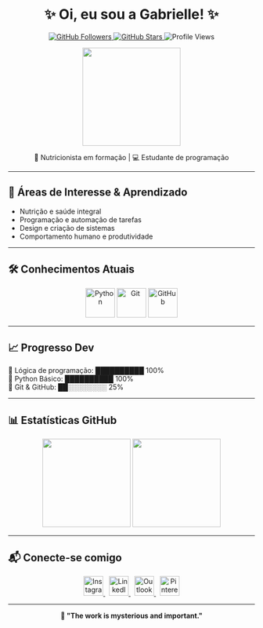 <h1 align="center">✨ Oi, eu sou a Gabrielle! ✨</h1>

<p align="center">
  <a href="https://github.com/gabriellsx">
    <img src="https://img.shields.io/github/followers/gabriellsx?label=Seguidores&style=social" alt="GitHub Followers" />
  </a>
  <a href="https://github.com/gabriellsx">
    <img src="https://img.shields.io/github/stars/gabriellsx?label=Stars&style=social" alt="GitHub Stars" />
  </a>
  <img src="https://komarev.com/ghpvc/?username=gabriellsx&style=flat&color=blue" alt="Profile Views" />
</p>

<p align="center">
  <img src="https://media3.giphy.com/media/v1.Y2lkPTc5MGI3NjExb3UyeWVkeGlkbjBxYjExY24xNGdpOXBkZGVwN2JuNGt3dzFxZDZ2ciZlcD12MV9pbnRlcm5hbF9naWZfYnlfaWQmY3Q9Zw/sKhhNgnV6xXWg/giphy.gif" width="200"/>
</p>

<p align="center"> 🥗 Nutricionista em formação | 💻 Estudante de programação </p>

---

## 🚀 Áreas de Interesse & Aprendizado

- Nutrição e saúde integral
- Programação e automação de tarefas
- Design e criação de sistemas
- Comportamento humano e produtividade

---

## 🛠️ Conhecimentos Atuais

<p align="center">
  <img src="https://cdn.jsdelivr.net/gh/devicons/devicon/icons/python/python-original.svg" width="60" title="Python"/>
  <img src="https://cdn.jsdelivr.net/gh/devicons/devicon/icons/git/git-original.svg" width="60" title="Git"/>
  <img src="https://cdn.jsdelivr.net/gh/devicons/devicon/icons/github/github-original.svg" width="60" title="GitHub"/>
</p>

---

## 📈 Progresso Dev

🧠 Lógica de programação: ██████████ 100%  
🐍 Python Básico:         ██████████ 100%  
🔧 Git & GitHub:          ██░░░░░░░░ 25%  

---

## 📊 Estatísticas GitHub

<p align="center">
  <img height="180em" src="https://github-readme-stats.vercel.app/api?username=gabriellsx&show_icons=true&theme=rose_pine&include_all_commits=true&count_private=true"/>
  <img height="180em" src="https://github-readme-stats.vercel.app/api/top-langs/?username=gabriellsx&layout=compact&langs_count=7&theme=rose_pine"/>
</p>

---

## 📬 Conecte-se comigo

<p align="center">
  <a href="https://instagram.com/_gabrielleszn" target="_blank">
    <img src="https://cdn-icons-png.flaticon.com/512/2111/2111463.png" width="40" title="Instagram"/>
  </a>
  &nbsp;
  <a href="https://linkedin.com/in/gabrielle-zaidan-2b991a334" target="_blank">
    <img src="https://cdn-icons-png.flaticon.com/512/145/145807.png" width="40" title="LinkedIn"/>
  </a>
  &nbsp;
  <a href="mailto:zaidangabrielle@hotmail.com">
    <img src="https://cdn-icons-png.flaticon.com/512/732/732223.png" width="40" title="Outlook"/>
  </a>
  &nbsp;
  <a href="https://pinterest.com/easygoldemma/_profile/" target="_blank">
    <img src="https://cdn-icons-png.flaticon.com/512/145/145808.png" width="40" title="Pinterest"/>
  </a>
</p>

---

<p align="center"><b>🌈 "The work is mysterious and important." </b></p>

<!---
gabriellsx/gabriellsx is a ✨ special ✨ repository because its `README.md` (this file) appears on your GitHub profile.
--->
